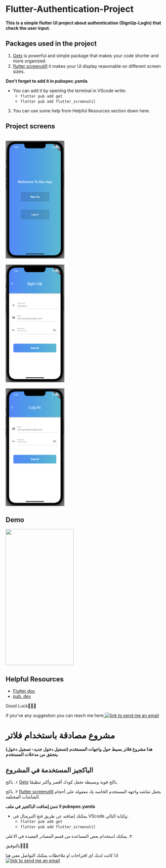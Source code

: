 # Flutter-Authentication-Project
**This is a simple flutter UI project about authentication (SignUp-LogIn) that check the user input.**

**Packages used in the project**
-------------------------------------
1. [Getx](https://pub.dev/packages/get) is powerful and simple package that makes your code shorter and more organized.
2. [flutter screenutill](https://pub.dev/packages/flutter_screenutil) it makes your UI display reasonable on different screen sizes.

**Don't forget to add it in pubspec.yamla**

* You can add it by opening the terminal in VScode write:
    * `flutter pub add get`
    * `flutter pub add flutter_screenutil`

3. You can use some help from Helpful Resources section down here.

**Project screens**
---------------------
<code> <img src="/imgs/auth.png" width="190" height="380" alt="auth screen"> </code>
<code> <img src="/imgs/signUp.png" width="190" height="380" alt="SignUp screen"> </code>
<code> <img src="/imgs/logIn.png" width="190" height="380" alt="LogIn screen"> </code>

**Demo**
----------
<img src="/imgs/demo.gif" width="220" height="440">


**Helpful Resources**
-----------
* [Flutter doc](https://api.flutter.dev/index.html)
* [pub. dev](https://pub.dev)

Good Luck👍🏻✨

if you've any suggestion you can reach me here<a href="mailto:ruba.yahya01@gmail.com">
    <img alt="link to send me an email" src="https://img.shields.io/static/v1?label&message=ruba.yahya01@gmail.com&color=white&style=flat&logo=gmail" />
</a>

# مشروع مصادقة باستخدام فلاتر

**هذا مشروع فلاتر بسيط حول واجهات المستخدم (تسجيل دخول جديد- تسجيل دخول) يتحقق من مدخلات المستخدم.**

**الباكجيز المستخدمة في المشروع**
-------------------------------------
١. باكج [Getx](https://pub.dev/packages/get) باكج قوية وبسيطة تجعل كودك أقصر وأكثر تنظيمًا.

٢. باكج [flutter screenutill](https://pub.dev/packages/flutter_screenutil) يجعل شاشة واجهة المستخدم الخاصة بك معقولة على أحجام الشاشات المختلفة.



**لا تنسَ إضافت الباكجيز  في ملف  pubspec.yamla**

* يمكنك إضافته عن طريق فتح التيرمنال في VScode وكتابة التالي:
     *  `flutter pub add get`
     *  `flutter pub add flutter_screenutil`

٣. يمكنك استخدام بعض المساعدة من قسم المصادر المفيدة في الاعلى.

بالتوفيق👍🏻✨

اذا كانت لديك اي اقتراحات او ملاحظات يمكنك التواصل معي هنا <a href="mailto:ruba.yahya01@gmail.com">
    <img alt="link to send me an email" src="https://img.shields.io/static/v1?label&message=ruba.yahya01@gmail.com&color=white&style=flat&logo=gmail" />
</a>
